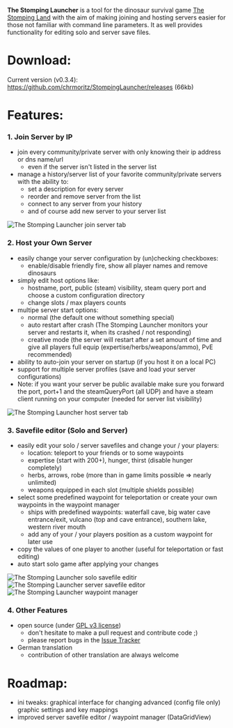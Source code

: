 **The Stomping Launcher** is a tool for the dinosaur survival game [The Stomping Land](http://www.thestompingland.com/) with the aim of making joining and hosting servers easier for those not familiar with command line parameters. It as well provides functionality for editing solo and server save files.

# Download: 

Current version (v0.3.4): https://github.com/chrmoritz/StompingLauncher/releases (66kb)

# Features:

### 1. Join Server by IP
* join every community/private server with only knowing their ip address or dns name/url
  * even if the server isn't listed in the server list
* manage a history/server list of your favorite community/private servers with the ability to:
  * set a description for every server
  * reorder and remove server from the list
  * connect to any server from your history
  * and of course add new server to your server list

![The Stomping Launcher join server tab](https://cloud.githubusercontent.com/assets/1686759/3336080/fa561e72-f822-11e3-9239-2ed76033a290.png)

### 2. Host your Own Server
* easily change your server configuration by (un)checking checkboxes:
  * enable/disable friendly fire, show all player names and remove dinosaurs
* simply edit host options like:
  * hostname, port, public (steam) visibility, steam query port and choose a custom configuration directory
  * change slots / max players counts
* multipe server start options:
  * normal (the default one without something special)
  * auto restart after crash (The Stomping Launcher monitors your server and restarts it, when its crashed / not responding)
  * creative mode (the server will restart after a set amount of time and give all players full equip (expertise/herbs/weapons/ammo), PvE recommended)
* ability to auto-join your server on startup (if you host it on a local PC)
* support for multiple server profiles (save and load your server configurations)
* Note: if you want your server be public available make sure you forward the port, port+1 and the steamQueryPort (all UDP) and have a steam client running on your computer (needed for server list visibility)

![The Stomping Launcher host server tab](https://cloud.githubusercontent.com/assets/1686759/3336083/fa8baa38-f822-11e3-9ba7-439d2395b567.png)

### 3. Savefile editor (Solo and Server)
* easily edit your solo / server savefiles and change your / your players:
  * location: teleport to your friends or to some waypoints
  * expertise (start with 200+), hunger, thirst (disable hunger completely)
  * herbs, arrows, robe (more than in game limits possible => nearly unlimited)
  * weapons equipped in each slot (multiple shields possible)
* select some predefined waypoint for teleportation or create your own waypoints in the waypoint manager
  * ships with predefined waypoints: waterfall cave, big water cave entrance/exit, vulcano (top and cave entrance), southern lake, western river mouth
  * add any of your / your players position as a custom waypoint for later use
* copy the values of one player to another (useful for teleportation or fast editing)
* auto start solo game after applying your changes

![The Stomping Launcher solo savefile editir](https://cloud.githubusercontent.com/assets/1686759/3336082/fa8b55d8-f822-11e3-96c2-3e68bac35306.png)
![The Stomping Launcher server savefile editor](https://cloud.githubusercontent.com/assets/1686759/3336084/fa8c13ec-f822-11e3-87a1-3add20b14b5a.png)
![The Stomping Launcher waypoint manager](https://cloud.githubusercontent.com/assets/1686759/3336085/fa8c2ddc-f822-11e3-9ce9-0f679d4bd2b5.png)

### 4. Other Features
* open source (under [GPL v3 license](LICENCE.txt))
  * don't hesitate to make a pull request and contribute code ;)
  * please report bugs in the [Issue Tracker](https://github.com/chrmoritz/StompingLauncher/issues)
* German translation
  * contribution of other translation are always welcome 

# Roadmap:

* ini tweaks: graphical interface for changing advanced (config file only) graphic settings and key mappings
* improved server savefile editor / waypoint manager (DataGridView)